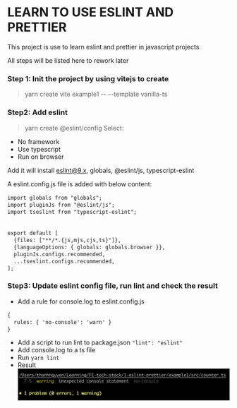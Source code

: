 # LEARN TO USE ESLINT AND PRETTIER
This project is use to learn eslint and prettier in javascript projects

All steps will be listed here to rework later

### Step 1: Init the project by using vitejs to create
> yarn create vite example1 -- --template vanilla-ts

### Step2: Add eslint
> yarn create @eslint/config
Select: 
- No framework
- Use typescript
- Run on browser

Add it will install eslint@9.x, globals, @eslint/js, typescript-eslint

A eslint.config.js file is added with below content:
```
import globals from "globals";
import pluginJs from "@eslint/js";
import tseslint from "typescript-eslint";


export default [
  {files: ["**/*.{js,mjs,cjs,ts}"]},
  {languageOptions: { globals: globals.browser }},
  pluginJs.configs.recommended,
  ...tseslint.configs.recommended,
];
```

### Step3: Update eslint config file, run lint and check the result
- Add a rule for console.log to eslint.config.js
```
{
  rules: { 'no-console': 'warn' }
}
```
- Add a script to run lint to package.json `"lint": "eslint"`
- Add console.log to a ts file
- Run `yarn lint`
- Result
![alt text](./readme-files/eslint-console.png)

